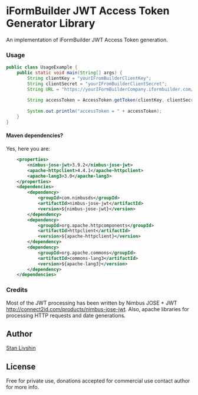 # iFormBuilder JWT Access Token Generator Library

An implementation of iFormBuilder JWT Access Token generation.

### Usage

```java
public class UsageExample {
    public static void main(String[] args) {
        String clientKey = "yourIFromBuilderClientKey";
        String clientSecret = "yourIFromBuilderClientSecret";
        String URL = "https://yourIFormBuilderCompany.iformbuilder.com/exzact/api/oauth/token";
        
        String accessToken = AccessToken.getToken(clientKey, clientSecret, URL);
        
        System.out.println("accessToken = " + accessToken);
    }
}
```

#### Maven dependencies?

Yes, here you are:

```xml
    <properties>
        <nimbus-jose-jwt>3.9.2</nimbus-jose-jwt>
        <apache-httpclient>4.4.1</apache-httpclient>
        <apache-lang3>3.0</apache-lang3>
    </properties>
    <dependencies>
        <dependency>
            <groupId>com.nimbusds</groupId>
            <artifactId>nimbus-jose-jwt</artifactId>
            <version>${nimbus-jose-jwt}</version>
        </dependency>
        <dependency>
            <groupId>org.apache.httpcomponents</groupId>
            <artifactId>httpclient</artifactId>
            <version>${apache-httpclient}</version>
        </dependency>
        <dependency>
            <groupId>org.apache.commons</groupId>
            <artifactId>commons-lang3</artifactId>
            <version>${apache-lang3}</version>
        </dependency>
    </dependencies>
```

### Credits

Most of the JWT processing has been written by Nimbus JOSE + JWT <http://connect2id.com/products/nimbus-jose-jwt>. Also, apache libraries for processing HTTP requests and date generations.


## Author

[Stan Livshin](stanlivshin.com)

## License

Free for private use, donations accepted for commercial use contact author for more info.